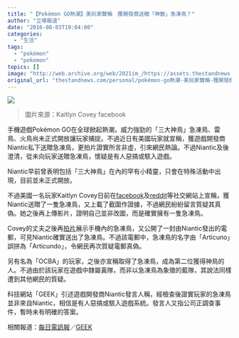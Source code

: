 ```yaml
---
title: "【Pokémon GO熱潮】美玩家聲稱　獲開發商送贈「神獸」急凍鳥？"
author: "立場報道"
date: "2016-08-03T19:04:00"
categories:
  - "生活"
tags:
  - "pokémon"
  - "pokemon"
topics: []
image: "http://web.archive.org/web/2021im_/https://assets.thestandnews.com/media/photos/articuno-15_khrvJ.png"
original_url: "thestandnews.com/personal/pokémon-go熱潮-美玩家聲稱-獲開發商送贈-神獸-急凍鳥"
---
```

![](http://web.archive.org/web/2021im_/https://assets.thestandnews.com/media/photos/articuno-15_khrvJ.png)
> 圖片來源：Kaitlyn Covey facebook

手機遊戲Pokémon GO在全球掀起熱潮，威力強勁的「三大神鳥」急凍鳥、雷鳥、火鳥尚未正式開放讓玩家捕捉。不過近日有美國玩家就宣稱，獲遊戲開發商Niantic私下送贈急凍鳥，更拍片證實所言非虛，引來網民熱論。不過Niantic及後澄清，從未向玩家送贈急凍鳥，懷疑是有人惡搞或駭入遊戲。

Niantic早前曾表明包括「三大神鳥」在內的罕有小精靈，只會在特殊活動中出現，目前並未正式開放。

不過美國一名玩家Kaitlyn Covey日前在[facebook](http://web.archive.org/web/20211229062456/https://www.facebook.com/groups/2070570036500440/permalink/2087003191523791/)及[reddit](http://web.archive.org/web/20211229062456/https://www.reddit.com/r/pokemongo/comments/4vqlcj/articuno_spotted/d60lt8n)等社交網站上宣稱，獲Niantic送贈了一隻急凍鳥，又上載了截圖作證據，不過網民紛紛留言質疑其真偽。她之後再上傳影片，證明自己並非改圖，而是確實擁有一隻急凍鳥。

Covey的丈夫之後再[拍片](http://web.archive.org/web/20211229062456/https://www.twitch.tv/endersgw/v/81373999)展示手機內的急凍鳥，又公開了一封由Niantic發出的電郵，可見Niantic確實送出了急凍鳥。不過該電郵中，急凍鳥的名字由「Articuno」誤拼為「Articundo」，令網民再次質疑電郵真偽。

另有名為「OCBA」的玩家，之後亦宣稱取得了急凍鳥，成為第二位獲得神鳥的人。不過由於該玩家在遊戲中隸屬黃隊，而非以急凍鳥為象徵的藍隊，其說法同樣遭到其他網民的質疑。

科技網站「GEEK」引述遊戲開發商Niantic發言人稱，經檢查後證實玩家的急凍鳥並非來自Niantic，相信是有人惡搞或駭入遊戲系統。發言人又指公司正調查事件，暫時未有明確的答案。

相關報道：[每日電訊報](http://web.archive.org/web/20211229062456/http://www.telegraph.co.uk/technology/2016/08/03/people-are-reportedly-catching-articuno-on-pokemon-go)／[GEEK](http://web.archive.org/web/20211229062456/http://www.geek.com/games/someone-caught-articuno-in-pokemon-go-maybe-1664342/)